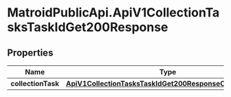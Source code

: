 # MatroidPublicApi.ApiV1CollectionTasksTaskIdGet200Response

## Properties

Name | Type | Description | Notes
------------ | ------------- | ------------- | -------------
**collectionTask** | [**ApiV1CollectionTasksTaskIdGet200ResponseCollectionTask**](ApiV1CollectionTasksTaskIdGet200ResponseCollectionTask.md) |  | [optional] 


